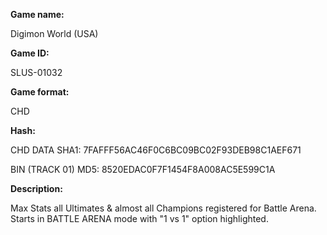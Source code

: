 **Game name:**

Digimon World (USA)

**Game ID:**

SLUS-01032

**Game format:**

CHD

**Hash:**

CHD DATA SHA1: 7FAFFF56AC46F0C6BC09BC02F93DEB98C1AEF671

BIN (TRACK 01) MD5: 8520EDAC0F7F1454F8A008AC5E599C1A

**Description:**

Max Stats all Ultimates & almost all Champions registered for Battle Arena. Starts in BATTLE ARENA mode with "1 vs 1" option highlighted.